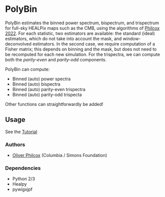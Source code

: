 # PolyBin
PolyBin estimates the binned power spectrum, bispectrum, and trispectrum for full-sky HEALPix maps such as the CMB, using the algorithms of [Philcox 2022](TODO). For each statistic, two estimators are available: the standard (ideal) estimators, which do not take into account the mask, and window-deconvolved estimators. In the second case, we require computation of a Fisher matrix; this depends on binning and the mask, but does not need to be recomputed for each new simulation. For the trispectra, we can compute both the *parity-even* and *parity-odd* components.

PolyBin can compute:
- Binned (auto) power spectra
- Binned (auto) bispectra
- Binned (auto) parity-even trispectra
- Binned (auto) parity-odd trispecta

Other functions can straightforwardly be added!

## Usage
See the [Tutorial](Tutorial.ipynb)

### Authors
- [Oliver Philcox](mailto:ohep2@cantab.ac.uk) (Columbia / Simons Foundation)

### Dependencies
- Python 2/3
- Healpy
- pywigxjpf

